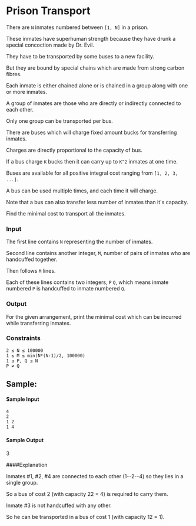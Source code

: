 # Prison Transport

There are `N` inmates numbered between `[1, N]` in a prison.

These inmates have superhuman strength because they have drunk a special concoction made by Dr. Evil.

They have to be transported by some buses to a new facility.

But they are bound by special chains which are made from strong carbon fibres.

Each inmate is either chained alone or is chained in a group along with one or more inmates.

A group of inmates are those who are directly or indirectly connected to each other.

Only one group can be transported per bus.

There are buses which will charge fixed amount bucks for transferring inmates.

Charges are directly proportional to the capacity of bus.

If a bus charge `K` bucks then it can carry up to `K^2` inmates at one time.

Buses are available for all positive integral cost ranging from `[1, 2, 3, ...]`.

A bus can be used multiple times, and each time it will charge.

Note that a bus can also transfer less number of inmates than it's capacity.

Find the minimal cost to transport all the inmates.

### Input 
The first line contains `N` representing the number of inmates.

Second line contains another integer, `M`, number of pairs of inmates who are handcuffed together.

Then follows `M` lines.

Each of these lines contains two integers, `P` `Q`, which means inmate numbered `P` is handcuffed to inmate numbered `Q`.

### Output 
For the given arrangement, print the minimal cost which can be incurred while transferring inmates.

### Constraints 
```
2 ≤ N ≤ 100000 
1 ≤ M ≤ min(N*(N-1)/2, 100000) 
1 ≤ P, Q ≤ N 
P ≠ Q
```

## Sample:

#### Sample Input
```
4
2
1 2
1 4
```

#### Sample Output

3

####Explanation 

Inmates #1, #2, #4 are connected to each other (1--2--4) so they lies in a single group.

So a bus of cost 2 (with capacity 22 = 4) is required to carry them.

Inmate #3 is not handcuffed with any other.

So he can be transported in a bus of cost 1 (with capacity 12 = 1).